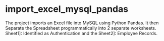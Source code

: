 # import_excel_mysql_pandas
The project imports an Excel file into MySQL using Python Pandas. It then Separate the Spreadsheet programmatically into 2 separate worksheets. Sheet1]: Identified as Authentication and the Sheet2]: Employee Records.
